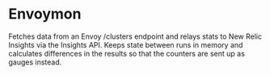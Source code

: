 Envoymon
========

Fetches data from an Envoy /clusters endpoint and relays stats to New Relic
Insights via the Insights API. Keeps state between runs in memory and
calculates differences in the results so that the counters are sent up as
gauges instead.
